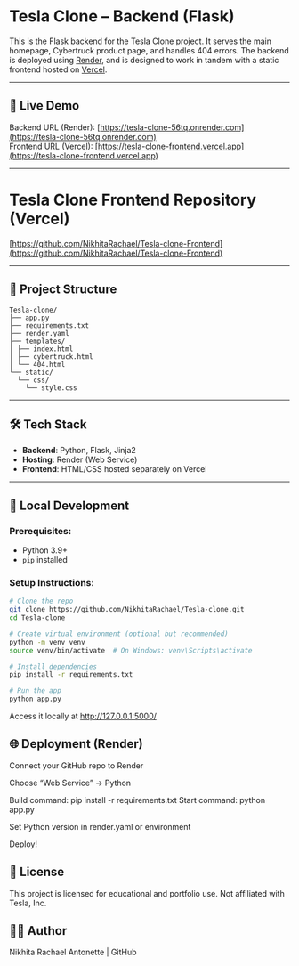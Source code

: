 # Tesla Clone – Backend (Flask)

This is the Flask backend for the Tesla Clone project. It serves the main homepage, Cybertruck product page, and handles 404 errors. The backend is deployed using [Render](https://render.com/), and is designed to work in tandem with a static frontend hosted on [Vercel](https://vercel.com/).

---

## 🚀 Live Demo

Backend URL (Render): [https://tesla-clone-56tq.onrender.com](https://tesla-clone-56tq.onrender.com)  
Frontend URL (Vercel): [https://tesla-clone-frontend.vercel.app](https://tesla-clone-frontend.vercel.app)

---
# Tesla Clone Frontend Repository (Vercel)

[https://github.com/NikhitaRachael/Tesla-clone-Frontend](https://github.com/NikhitaRachael/Tesla-clone-Frontend)

---
## 📁 Project Structure
```
Tesla-clone/
├── app.py
├── requirements.txt
├── render.yaml
├── templates/
│ ├── index.html
│ ├── cybertruck.html
│ └── 404.html
└── static/
  └── css/
    └── style.css
```

---

## 🛠️ Tech Stack

- **Backend**: Python, Flask, Jinja2
- **Hosting**: Render (Web Service)
- **Frontend**: HTML/CSS hosted separately on Vercel

---

## 🧪 Local Development

### Prerequisites:
- Python 3.9+
- `pip` installed

### Setup Instructions:

```bash
# Clone the repo
git clone https://github.com/NikhitaRachael/Tesla-clone.git
cd Tesla-clone

# Create virtual environment (optional but recommended)
python -m venv venv
source venv/bin/activate  # On Windows: venv\Scripts\activate

# Install dependencies
pip install -r requirements.txt

# Run the app
python app.py
```
Access it locally at http://127.0.0.1:5000/

## 🌐 Deployment (Render)
Connect your GitHub repo to Render

Choose “Web Service” → Python

Build command: pip install -r requirements.txt
Start command: python app.py

Set Python version in render.yaml or environment

Deploy!

## 📄 License
This project is licensed for educational and portfolio use. Not affiliated with Tesla, Inc.

## 👩‍💻 Author
Nikhita Rachael Antonette | GitHub
